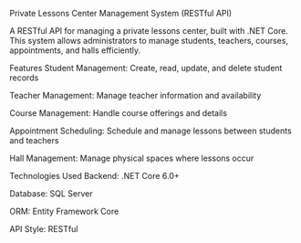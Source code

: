 Private Lessons Center Management System (RESTful API)

A RESTful API for managing a private lessons center, built with .NET Core. This system allows administrators to manage students, teachers, courses, appointments, and halls efficiently.

Features
Student Management: Create, read, update, and delete student records

Teacher Management: Manage teacher information and availability

Course Management: Handle course offerings and details

Appointment Scheduling: Schedule and manage lessons between students and teachers

Hall Management: Manage physical spaces where lessons occur

Technologies Used
Backend: .NET Core 6.0+

Database: SQL Server

ORM: Entity Framework Core

API Style: RESTful
